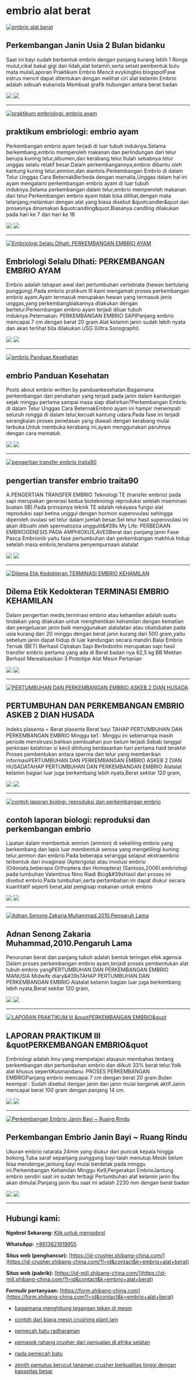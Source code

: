 # embrio alat berat

<a href="https://swt.shibang-china.com/?l=id&img&k=embrio+alat+berat" target="_blank">![embrio alat berat](http://static.shibang-china.com/all-800x300/499.jpg)</a>

## Perkembangan Janin Usia 2 Bulan bidanku
Saat ini bayi sudah berbentuk embrio dengan panjang kurang lebih 1 Ronga mulut,cikal bakal gigi dan lidah,alat kelamin,serta selsel pembentuk bulu mata mulaiLaporan Praktikum Embrio Mencit evykingbio.blogspotFase estrus mencit dapat ditentukan dengan melihat ciri alat kelamin Embrio adalah sebuah eukariota Membuat grafik hubungan antara berat badan


<a href="https://whatsapp.shibangsoft.com/WhatsApp.php" target="_blank" title="WhatsApp">![](http://static.shibang-china.com/icon/whatsapp.png)</a> <a href="https://swt.shibang-china.com/?l=id&icon&k=embrio+alat+berat" target="_blank">![](http://static.shibang-china.com/icon/chat-id.png)</a>

---

<a href="https://swt.shibang-china.com/?l=id&img&k=embrio+alat+berat" target="_blank">![praktikum embriologi: embrio ayam](http://static.shibang-china.com/all-800x300/352.jpg)</a>

## praktikum embriologi: embrio ayam
Perkembangan embrio ayam terjadi di luar tubuh induknya.Selama berkembang,embrio memperoleh makanan dan perlindungan dari telur berupa kuning telur,albumen,dan kerabang telur.Itulah sebabnya telur unggas selalu relatif besar.Dalam perkembangannya,embrio dibantu oleh kantung kuning telur,amnion,dan alantois.Perkembangan Embrio di dalam Telur Unggas Cara BeternakBerbeda dengan mamalia,Unggas dalam hal ini ayam mengalami perkembangan embrio ayam di luar tubuh induknya.Selama perkembangan dalam telur,embrio memperoleh makanan dari telur.Perkembangan embrio ayam tidak bisa dilihat,dengan mata telanjang,melainkan dengan alat yang biasa disebut &quotcandler&quot dan prosesnya dinamakan &quotcandling&quot.Biasanya candling dilakukan pada hari ke 7 dan hari ke 18


<a href="https://whatsapp.shibangsoft.com/WhatsApp.php" target="_blank" title="WhatsApp">![](http://static.shibang-china.com/icon/whatsapp.png)</a> <a href="https://swt.shibang-china.com/?l=id&icon&k=embrio+alat+berat" target="_blank">![](http://static.shibang-china.com/icon/chat-id.png)</a>

---

<a href="https://swt.shibang-china.com/?l=id&img&k=embrio+alat+berat" target="_blank">![Embriologi Selalu DIhati: PERKEMBANGAN EMBRIO AYAM](http://static.shibang-china.com/all-800x300/322.jpg)</a>

## Embriologi Selalu DIhati: PERKEMBANGAN EMBRIO AYAM
Embrio adalah tahapan awal dari pertumbuhan vertebrata (hewan bertulang punggung).Pada embrio pratikum III kami mengamati proses perkembangan embrio ayam.Ayam termasuk merupakan hewan yang termasuk jenis unggas,yang perkembangbiakannya dilakukan dengan bertelur.Perkembangan embrio ayam terjadi diluar tubuh induknya.Peternakan: PERKEMBANGAN EMBRIO SAPIPanjang embrio mencapai 7 cm dengan berat 20 gram.Alat kelamin janin sudah lebih nyata dan akan terlihat bila dilakukan USG (Ultra Sonographi).


<a href="https://whatsapp.shibangsoft.com/WhatsApp.php" target="_blank" title="WhatsApp">![](http://static.shibang-china.com/icon/whatsapp.png)</a> <a href="https://swt.shibang-china.com/?l=id&icon&k=embrio+alat+berat" target="_blank">![](http://static.shibang-china.com/icon/chat-id.png)</a>

---

<a href="https://swt.shibang-china.com/?l=id&img&k=embrio+alat+berat" target="_blank">![embrio Panduan Kesehatan](http://static.shibang-china.com/all-800x300/52.jpg)</a>

## embrio Panduan Kesehatan
Posts about embrio written by panduankesehatan.Bagaimana perkembangan dan perubahan yang terjadi pada janin dalam kandungan sejak minggu pertama sampai masa siap dilahirkan?Perkembangan Embrio di dalam Telur Unggas Cara BeternakEmbrio ayam ini hampir menempati seluruh rongga di dalam telur,kecuali kantung udara.Pada fase ini terjadi serangkaian proses penetasan yang diawali dengan kerabang mulai terbuka.Untuk membuka kerabang ini,ayam menggunakan paruhnya dengan cara mematuk.


<a href="https://whatsapp.shibangsoft.com/WhatsApp.php" target="_blank" title="WhatsApp">![](http://static.shibang-china.com/icon/whatsapp.png)</a> <a href="https://swt.shibang-china.com/?l=id&icon&k=embrio+alat+berat" target="_blank">![](http://static.shibang-china.com/icon/chat-id.png)</a>

---

<a href="https://swt.shibang-china.com/?l=id&img&k=embrio+alat+berat" target="_blank">![pengertian transfer embrio traita90](http://static.shibang-china.com/all-800x300/943.jpg)</a>

## pengertian transfer embrio traita90
A.PENGERTIAN TRANSFER EMBRIO Teknologi TE (transfer embrio) pada sapi merupakan generasi kedua bioteknologi reproduksi setelah inseminasi buatan (IB).Pada prinsipnya teknik TE adalah rekayasa fungsi alat reproduksi sapi betina unggul dengan hormon superovulasi sehingga diperoleh ovulasi sel telur dalam jumlah besar.Sel telur hasil superovulasi ini akan dibuahi oleh spermatozoa unggulit&#39s My Life: PERBEDAAN EMBRIOGENESIS PADA AMPHIOXUS,AVESBerat dan panjang janin Fase Pasca Embrionik yaitu fase pertumbuhan dan perkembangan makhluk hidup setelah masa embrio,terutama penyempurnaan alatalat


<a href="https://whatsapp.shibangsoft.com/WhatsApp.php" target="_blank" title="WhatsApp">![](http://static.shibang-china.com/icon/whatsapp.png)</a> <a href="https://swt.shibang-china.com/?l=id&icon&k=embrio+alat+berat" target="_blank">![](http://static.shibang-china.com/icon/chat-id.png)</a>

---

<a href="https://swt.shibang-china.com/?l=id&img&k=embrio+alat+berat" target="_blank">![Dilema Etik Kedokteran TERMINASI EMBRIO KEHAMILAN](http://static.shibang-china.com/all-800x300/807.jpg)</a>

## Dilema Etik Kedokteran TERMINASI EMBRIO KEHAMILAN
Dalam pengertian medis,terminasi embrio atau kehamilan adalah suatu tindakan yang dilakukan untuk menghentikan kehamilan dengan kematian dan pengeluaran janin baik menggunakan alatalatan atau obatobatan pada usia kurang dari 20 minggu dengan berat janin kurang dari 500 gram,yaitu sebelum janin dapat hidup di luar kandungan secara mandiri.Balai Embrio Ternak (BET) Berhasil Ciptakan Sapi BerbobotIni merupakan sapi hasil transfer embrio pertama yang ada di Berat badan nya 62,5 kg BB Mektan Berhasil Merealisasikan 3 Prototipe Alat Mesin Pertanian


<a href="https://whatsapp.shibangsoft.com/WhatsApp.php" target="_blank" title="WhatsApp">![](http://static.shibang-china.com/icon/whatsapp.png)</a> <a href="https://swt.shibang-china.com/?l=id&icon&k=embrio+alat+berat" target="_blank">![](http://static.shibang-china.com/icon/chat-id.png)</a>

---

<a href="https://swt.shibang-china.com/?l=id&img&k=embrio+alat+berat" target="_blank">![PERTUMBUHAN DAN PERKEMBANGAN EMBRIO ASKEB 2 DIAN HUSADA](http://static.shibang-china.com/all-800x300/373.jpg)</a>

## PERTUMBUHAN DAN PERKEMBANGAN EMBRIO ASKEB 2 DIAN HUSADA
Indeks plasenta = Berat plasenta Berat bayi TAHAP PERTUMBUHAN DAN PERKEMBANGAN EMBRIO Minggu ke1 : Minggu ini sebenarnya masih periode menstruasi,bahkan pembuahan pun belum terjadi.Sebab tanggal perkiraan kelahiran si kecil dihitung berdasarkan hari pertama haid terakhir Proses pembentukan antara sperma dan telur yang memberikan informasiPERTUMBUHAN DAN PERKEMBANGAN EMBRIO ASKEB 2 DIAN HUSADATAHAP PERTUMBUHAN DAN PERKEMBANGAN EMBRIO Alatalat kelamin bagian luar juga berkembang lebih nyata,Berat sekitar 120 gram,


<a href="https://whatsapp.shibangsoft.com/WhatsApp.php" target="_blank" title="WhatsApp">![](http://static.shibang-china.com/icon/whatsapp.png)</a> <a href="https://swt.shibang-china.com/?l=id&icon&k=embrio+alat+berat" target="_blank">![](http://static.shibang-china.com/icon/chat-id.png)</a>

---

<a href="https://swt.shibang-china.com/?l=id&img&k=embrio+alat+berat" target="_blank">![contoh laporan biologi: reproduksi dan perkembangan embrio](http://static.shibang-china.com/all-800x300/121.jpg)</a>

## contoh laporan biologi: reproduksi dan perkembangan embrio
Lipatan dalam membentuk amnion (amnion) di sekeliling embrio yang berkembang dan lapis luar membentuk serosa yang mengelilingi kuning telur,ammon dan embrio.Pada beberapa serangga selaput ekstraembrio terbentuk dari invaginasi (Apterigota) atau involusi embrio (Odonata,beberapa Orthoptera dan Homoptera) (Santoso,2006).embriologi pada tumbuhan Valentinus Nino Riadi Blog&#39sHasil dari proses ini disebut embrio.Pada tumbuhan,serta pertambahan ini dapat diukur secara kuantitatif seperti berat,alat pengisap makanan untuk embrio


<a href="https://whatsapp.shibangsoft.com/WhatsApp.php" target="_blank" title="WhatsApp">![](http://static.shibang-china.com/icon/whatsapp.png)</a> <a href="https://swt.shibang-china.com/?l=id&icon&k=embrio+alat+berat" target="_blank">![](http://static.shibang-china.com/icon/chat-id.png)</a>

---

<a href="https://swt.shibang-china.com/?l=id&img&k=embrio+alat+berat" target="_blank">![Adnan Senong Zakaria Muhammad,2010.Pengaruh Lama](http://static.shibang-china.com/all-800x300/11.jpg)</a>

## Adnan Senong Zakaria Muhammad,2010.Pengaruh Lama
Penurunan berat dan panjang tubuh adalah bentuk teringan efek agensia Dalam proses perkembangan embrio ayam,terjadi proses pembentukan alat tubuh embrio yangPERTUMBUHAN DAN PERKEMBANGAN EMBRIO MANUSIA Midwife diary&#39sTAHAP PERTUMBUHAN DAN PERKEMBANGAN EMBRIO Alatalat kelamin bagian luar juga berkembang lebih nyata,Berat sekitar 120 gram,


<a href="https://whatsapp.shibangsoft.com/WhatsApp.php" target="_blank" title="WhatsApp">![](http://static.shibang-china.com/icon/whatsapp.png)</a> <a href="https://swt.shibang-china.com/?l=id&icon&k=embrio+alat+berat" target="_blank">![](http://static.shibang-china.com/icon/chat-id.png)</a>

---

<a href="https://swt.shibang-china.com/?l=id&img&k=embrio+alat+berat" target="_blank">![LAPORAN PRAKTIKUM III &quotPERKEMBANGAN EMBRIO&quot](http://static.shibang-china.com/all-800x300/749.jpg)</a>

## LAPORAN PRAKTIKUM III &quotPERKEMBANGAN EMBRIO&quot
Embriologi adalah ilmu yang mempelajari ataupun membahas tentang perkembangan dan pertumbuhan embrio dan diikuti 33% berat telur.Yolk alat khusus sepertiKusmandanu: PROSES PERKEMBANGAN EMBRIOPanjang embrio mencapai 7 cm dengan berat 20 gram.Bulan keempat : Sudah disebut dengan janin dan janin mulai bergerak aktif.Janin mencapai berat 100 gram dengan panjang 14 cm.


<a href="https://whatsapp.shibangsoft.com/WhatsApp.php" target="_blank" title="WhatsApp">![](http://static.shibang-china.com/icon/whatsapp.png)</a> <a href="https://swt.shibang-china.com/?l=id&icon&k=embrio+alat+berat" target="_blank">![](http://static.shibang-china.com/icon/chat-id.png)</a>

---

<a href="https://swt.shibang-china.com/?l=id&img&k=embrio+alat+berat" target="_blank">![Perkembangan Embrio Janin Bayi ~ Ruang Rindu](http://static.shibang-china.com/all-800x300/1056.jpg)</a>

## Perkembangan Embrio Janin Bayi ~ Ruang Rindu
Ukuran embrio ratarata 24mm yang diukur dari puncak kepala hingga bokong.Tuba saraf sepanjang punggung bayi talah menutup.Meski belum bisa mendengar,jantung bayi mulai berdetak pada minggu ini.Perkembangan Kehamilan Minggu Ke9,Pergerakan EmbrioJantung embrio sendiri saat ini sudah terbagi Pertumbuhan alat kelamin janin Ibu akan dimulai.Panjang janin Ibu saat ini adalah 2230 mm dengan berat badan


<a href="https://whatsapp.shibangsoft.com/WhatsApp.php" target="_blank" title="WhatsApp">![](http://static.shibang-china.com/icon/whatsapp.png)</a> <a href="https://swt.shibang-china.com/?l=id&icon&k=embrio+alat+berat" target="_blank">![](http://static.shibang-china.com/icon/chat-id.png)</a>

---
## Hubungi kami:

**Ngobrol Sekarang:** [Klik untuk mengobrol](https://swt.shibang-china.com?l=id&contact&k=embrio+alat+berat)

**WhatsApp:**  [+8613621919955](https://whatsapp.shibangsoft.com/WhatsApp.php)

**Situs web (penghancur):** [https://id-crusher.shibang-china.com/](https://id-crusher.shibang-china.com/?l=id&contact&k=embrio+alat+berat)

**Situs web (pabrik):** [https://id-mill.shibang-china.com/](https://id-mill.shibang-china.com/?l=id&contact&k=embrio+alat+berat)

**Formulir pertanyaan:** [https://form.shibang-china.com](https://form.shibang-china.com?l=id&contact&k=embrio+alat+berat)

* [bagaimana menghitung tegangan tekan di mesin](../43/bagaimana%20menghitung%20tegangan%20tekan%20di%20mesin.md)

* [contoh dari biaya mesin crushing plant jam](../43/contoh%20dari%20biaya%20mesin%20crushing%20plant%20jam.md)

* [pemecah batu radharaman](../49/pemecah%20batu%20radharaman.md)

* [pemasok rahang crusher dari penjualan di afrika selatan](../50/pemasok%20rahang%20crusher%20dari%20penjualan%20di%20afrika%20selatan.md)

* [nada pemecah batu](../48/nada%20pemecah%20batu.md)

* [zenith pemutus kerucut tanaman crusher berkualitas tinggi dengan kapasitas besar](../49/zenith%20pemutus%20kerucut%20tanaman%20crusher%20berkualitas%20tinggi%20dengan%20kapasitas%20besar.md)